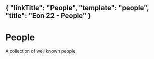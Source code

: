 {
    "linkTitle": "People",
    "template": "people",
    "title": "Eon 22 - People"
}
---

# People

A collection of well known people.
